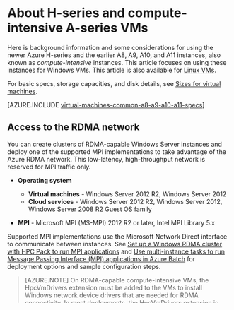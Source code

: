 <!-- not suitable for Mooncake -->

<properties
    pageTitle="About compute-intensive VMs with Windows | Azure"
    description="Get background information and considerations for using the Azure H-series and A8, A9, A10, and A11 compute-intensive sizes for Windows VMs and cloud services"
    services="virtual-machines-windows, cloud-services"
    documentationcenter=""
    author="dlepow"
    manager="timlt"
    editor=""
    tags="azure-resource-manager,azure-service-management" />
<tags
    ms.assetid="28d8e1f2-8e61-4fbe-bfe8-80a68443baba"
    ms.service="virtual-machines-windows"
    ms.devlang="na"
    ms.topic="article"
    ms.tgt_pltfrm="vm-windows"
    ms.workload="infrastructure-services"
    ms.date="09/21/2016"
    wacn.date=""
    ms.author="danlep" />

# About H-series and compute-intensive A-series VMs
Here is background information and some considerations for using the newer Azure H-series and the earlier A8, A9, A10, and A11 instances, also known as *compute-intensive* instances. This article focuses on using these instances for Windows VMs. This article is also available for [Linux VMs](/documentation/articles/virtual-machines-linux-a8-a9-a10-a11-specs/).

For basic specs, storage capacities, and disk details, see [Sizes for virtual machines](/documentation/articles/virtual-machines-windows-sizes/).

[AZURE.INCLUDE [virtual-machines-common-a8-a9-a10-a11-specs](../../includes/virtual-machines-common-a8-a9-a10-a11-specs.md)]

## Access to the RDMA network
You can create clusters of RDMA-capable Windows Server instances and deploy one of the supported MPI implementations to take advantage of the Azure RDMA network. This low-latency, high-throughput network is reserved for MPI traffic only.

* **Operating system**
  
  * **Virtual machines** - Windows Server 2012 R2, Windows Server 2012
  * **Cloud services** - Windows Server 2012 R2, Windows Server 2012, Windows Server 2008 R2 Guest OS family
* **MPI** - Microsoft MPI (MS-MPI) 2012 R2 or later, Intel MPI Library 5.x

Supported MPI implementations use the Microsoft Network Direct interface to communicate between instances. See [Set up a Windows RDMA cluster with HPC Pack to run MPI applications](/documentation/articles/virtual-machines-windows-classic-hpcpack-rdma-cluster/) and [Use multi-instance tasks to run Message Passing Interface (MPI) applications in Azure Batch](/documentation/articles/batch-mpi/) for deployment options and sample configuration steps.

> [AZURE.NOTE]
> On RDMA-capable compute-intensive VMs, the HpcVmDrivers extension must be added to the VMs to install Windows network device drivers that are needed for RDMA connectivity. In most deployments, the HpcVmDrivers extension is added automatically. If you need to add the extension yourself, see [Manage VM extensions](/documentation/articles/virtual-machines-windows-classic-manage-extensions/).
> 
> 

## Considerations for HPC Pack and Windows
[Microsoft HPC Pack](https://technet.microsoft.com/zh-cn/library/jj899572.aspx), Microsoft's free HPC cluster and job management solution, is not required for you to use the compute-intensive instances with Windows Server. However, it is one option for you to create a compute cluster in Azure to run Windows-based MPI applications and other HPC workloads. HPC Pack 2012 R2 and later versions include a runtime environment for MS-MPI that can use the Azure RDMA network when deployed on RDMA-capable VMs.

For more information and checklists to use the compute-intensive instances with HPC Pack on Windows Server, see [Set up a Windows RDMA cluster with HPC Pack to run MPI applications](/documentation/articles/virtual-machines-windows-classic-hpcpack-rdma-cluster/).

## Next steps
* For details about availability and pricing of the compute-intensive sizes, see [Virtual Machines pricing](/pricing/details/virtual-machines/#Windows) and [Cloud Services pricing](/pricing/details/cloud-services/).
* For storage capacities and disk details, see [Sizes for virtual machines](/documentation/articles/virtual-machines-linux-sizes/).
* To get started deploying and using compute-intensive instances with HPC Pack on Windows, see [Set up a Windows RDMA cluster with HPC Pack to run MPI applications](/documentation/articles/virtual-machines-windows-classic-hpcpack-rdma-cluster/).
* For information about using A8 and A9 instances to run MPI applications with Azure Batch, see [Use multi-instance tasks to run Message Passing Interface (MPI) applications in Azure Batch](/documentation/articles/batch-mpi/).

